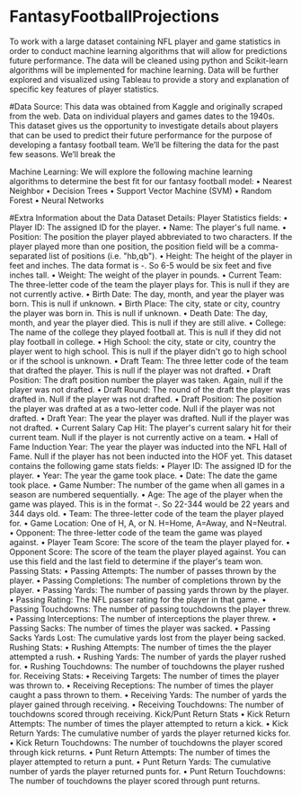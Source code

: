 # FantasyFootballProjections

To work with a large dataset containing NFL player and game statistics in order to conduct machine learning algorithms that will allow for predictions future performance. The data will be cleaned using python and Scikit-learn algorithms will be implemented for machine learning. Data will be further explored and visualized using Tableau to provide a story and explanation of specific key features of player statistics.

#Data Source:
This data was obtained from Kaggle and originally scraped from the web. Data on individual players and games dates to the 1940s. This dataset gives us the opportunity to investigate details about players that can be used to predict their future performance for the purpose of developing a fantasy football team. We’ll be filtering the data for the past few seasons. We’ll break the 

Machine Learning:
We will explore the following machine learning algorithms to determine the best fit for our fantasy football model: 
•	Nearest Neighbor
•	Decision Trees
•	Support Vector Machine (SVM)
•	Random Forest
•	Neural Networks

#Extra Information about the Data
Dataset Details:
Player Statistics fields:
•	Player ID: The assigned ID for the player.
•	Name: The player's full name.
•	Position: The position the player played abbreviated to two characters. If the player played more than one position, the position field will be a comma-separated list of positions (i.e. "hb,qb").
•	Height: The height of the player in feet and inches. The data format is -. So 6-5 would be six feet and five inches tall.
•	Weight: The weight of the player in pounds.
•	Current Team: The three-letter code of the team the player plays for. This is null if they are not currently active.
•	Birth Date: The day, month, and year the player was born. This is null if unknown.
•	Birth Place: The city, state or city, country the player was born in. This is null if unknown.
•	Death Date: The day, month, and year the player died. This is null if they are still alive.
•	College: The name of the college they played football at. This is null if they did not play football in college.
•	High School: the city, state or city, country the player went to high school. This is null if the player didn't go to high school or if the school is unknown.
•	Draft Team: The three letter code of the team that drafted the player. This is null if the player was not drafted.
•	Draft Position: The draft position number the player was taken. Again, null if the player was not drafted.
•	Draft Round: The round of the draft the player was drafted in. Null if the player was not drafted.
•	Draft Position: The position the player was drafted at as a two-letter code. Null if the player was not drafted.
•	Draft Year: The year the player was drafted. Null if the player was not drafted.
•	Current Salary Cap Hit: The player's current salary hit for their current team. Null if the player is not currently active on a team.
•	Hall of Fame Induction Year: The year the player was inducted into the NFL Hall of Fame. Null if the player has not been inducted into the HOF yet.
This dataset contains the following game stats fields:
•	Player ID: The assigned ID for the player.
•	Year: The year the game took place.
•	Date: The date the game took place.
•	Game Number: The number of the game when all games in a season are numbered sequentially.
•	Age: The age of the player when the game was played. This is in the format -. So 22-344 would be 22 years and 344 days old.
•	Team: The three-letter code of the team the player played for.
•	Game Location: One of H, A, or N. H=Home, A=Away, and N=Neutral.
•	Opponent: The three-letter code of the team the game was played against.
•	Player Team Score: The score of the team the player played for.
•	Opponent Score: The score of the team the player played against. You can use this field and the last field to determine if the player's team won.
Passing Stats:
•	Passing Attempts: The number of passes thrown by the player.
•	Passing Completions: The number of completions thrown by the player.
•	Passing Yards: The number of passing yards thrown by the player.
•	Passing Rating: The NFL passer rating for the player in that game.
•	Passing Touchdowns: The number of passing touchdowns the player threw.
•	Passing Interceptions: The number of interceptions the player threw.
•	Passing Sacks: The number of times the player was sacked.
•	Passing Sacks Yards Lost: The cumulative yards lost from the player being sacked.
Rushing Stats:
•	Rushing Attempts: The number of times the the player attempted a rush.
•	Rushing Yards: The number of yards the player rushed for.
•	Rushing Touchdowns: The number of touchdowns the player rushed for.
Receiving Stats:
•	Receiving Targets: The number of times the player was thrown to.
•	Receiving Receptions: The number of times the player caught a pass thrown to them.
•	Receiving Yards: The number of yards the player gained through receiving.
•	Receiving Touchdowns: The number of touchdowns scored through receiving.
Kick/Punt Return Stats
•	Kick Return Attempts: The number of times the player attempted to return a kick.
•	Kick Return Yards: The cumulative number of yards the player returned kicks for.
•	Kick Return Touchdowns: The number of touchdowns the player scored through kick returns.
•	Punt Return Attempts: The number of times the player attempted to return a punt.
•	Punt Return Yards: The cumulative number of yards the player returned punts for.
•	Punt Return Touchdowns: The number of touchdowns the player scored through punt returns.
